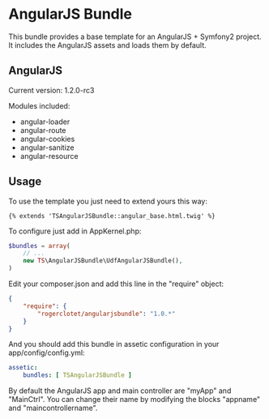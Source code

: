 AngularJS Bundle
================

This bundle provides a base template for an AngularJS + Symfony2 project. It includes the AngularJS assets and loads them by default.

AngularJS
---------

Current version: 1.2.0-rc3

Modules included:
* angular-loader
* angular-route
* angular-cookies
* angular-sanitize
* angular-resource

Usage
-----

To use the template you just need to extend yours this way:
```jinja
{% extends 'TSAngularJSBundle::angular_base.html.twig' %}
```

To configure just add in AppKernel.php:
```php
$bundles = array(
    // ...
    new TS\AngularJSBundle\UdfAngularJSBundle(),
)
````

Edit your composer.json and add this line in the "require" object:
```json
{
    "require": {
        "rogerclotet/angularjsbundle": "1.0.*"
    }
}
```

And you should add this bundle in assetic configuration in your app/config/config.yml:
```yaml
assetic:
    bundles: [ TSAngularJSBundle ]
```

By default the AngularJS app and main controller are "myApp" and "MainCtrl". You can change their name by modifying the blocks "appname" and "maincontrollername".
